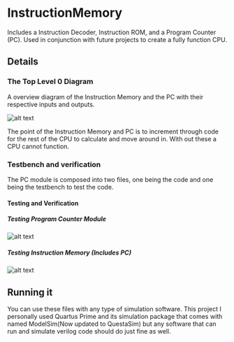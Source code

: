 # InstructionMemory
Includes a Instruction Decoder, Instruction ROM, and a Program Counter (PC). Used in conjunction with future projects to create a fully function CPU.

## Details
### The Top Level 0 Diagram
A overview diagram of the Instruction Memory and the PC with their respective inputs and outputs.

![alt text](https://github.com/baxtrax/ROM32x32/blob/main/Images/Level0.png?raw=true)

The point of the Instruction Memory and PC is to increment through code for the rest of the CPU to calculate and move around in. With out these a CPU cannot function.

### Testbench and verification
The PC module is composed into two files, one being the code and one being the testbench to test the code. 

#### Testing and Verification
##### Testing Program Counter Module
![alt text](https://github.com/baxtrax/ROM32x32/blob/main/Images/Lab6Reading.png?raw=true)
##### Testing Instruction Memory (Includes PC)
![alt text](https://github.com/baxtrax/ROM32x32/blob/main/Images/Lab6ReadingNoCS.png?raw=true)


## Running it
You can use these files with any type of simulation software. This project I personally used Quartus Prime and its simulation package that comes with named ModelSim(Now updated to QuestaSim) but any software that can run and simulate verilog code should do just fine as well.
